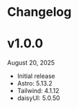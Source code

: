 # Changelog

# v1.0.0

August 20, 2025

- Initial release
- Astro: 5.13.2
- Tailwind: 4.1.12
- daisyUI: 5.0.50
